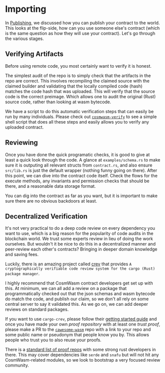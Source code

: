 # Importing

In [Publishing](./Publishing.md), we discussed how you can publish your contract
to the world. This looks at the flip-side, how can you use someone else's
contract (which is the same question as how they will use your contract). Let's
go through the various stages.

## Verifying Artifacts

Before using remote code, you most certainly want to verify it is honest.

The simplest audit of the repo is to simply check that the artifacts in the repo
are correct. This involves recompiling the claimed source with the claimed
builder and validating that the locally compiled code (hash) matches the code
hash that was uploaded. This will verify that the source code is the correct
preimage. Which allows one to audit the original (Rust) source code, rather than
looking at wasm bytecode.

We have a script to do this automatic verification steps that can easily be run
by many individuals. Please check out
[`cosmwasm-verify`](https://github.com/CosmWasm/cosmwasm-verify/blob/master/README.md)
to see a simple shell script that does all these steps and easily allows you to
verify any uploaded contract.

## Reviewing

Once you have done the quick programatic checks, it is good to give at least a
quick look through the code. A glance at `examples/schema.rs` to make sure it is
outputing all relevant structs from `contract.rs`, and also ensure `src/lib.rs`
is just the default wrapper (nothing funny going on there). After this point, we
can dive into the contract code itself. Check the flows for the execute methods,
any invariants and permission checks that should be there, and a reasonable data
storage format.

You can dig into the contract as far as you want, but it is important to make
sure there are no obvious backdoors at least.

## Decentralized Verification

It's not very practical to do a deep code review on every dependency you want to
use, which is a big reason for the popularity of code audits in the blockchain
world. We trust some experts review in lieu of doing the work ourselves. But
wouldn't it be nice to do this in a decentralized manner and peer-review each
other's contracts? Bringing in deeper domain knowledge and saving fees.

Luckily, there is an amazing project called
[crev](https://github.com/crev-dev/cargo-crev/blob/master/cargo-crev/README.md)
that provides
`A cryptographically verifiable code review system for the cargo (Rust) package manager`.

I highly recommend that CosmWasm contract developers get set up with this. At
minimum, we can all add a review on a package that programmatically checked out
that the json schemas and wasm bytecode do match the code, and publish our
claim, so we don't all rely on some central server to say it validated this. As
we go on, we can add deeper reviews on standard packages.

If you want to use `cargo-crev`, please follow their
[getting started guide](https://github.com/crev-dev/cargo-crev/blob/master/cargo-crev/src/doc/getting_started.md)
and once you have made your own *proof repository* with at least one *trust
proof*, please make a PR to the [`cawesome-wasm`]() repo with a link to your
repo and some public name or pseudonym that people know you by. This allows
people who trust you to also reuse your proofs.

There is a
[standard list of proof repos](https://github.com/crev-dev/cargo-crev/wiki/List-of-Proof-Repositories)
with some strong rust developers in there. This may cover dependencies like
`serde` and `snafu` but will not hit any CosmWasm-related modules, so we look to
bootstrap a very focused review community.
